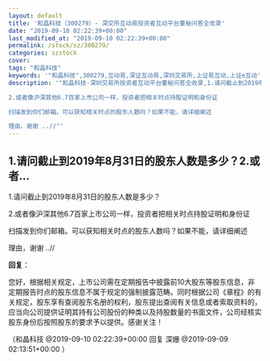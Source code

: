 ```yaml
---
layout: default
title: '和晶科技（300279）- 深交所互动易投资者互动平台董秘问答全收录'
date: "2019-09-10 02:22:39+00:00"
last_modified_at: "2019-09-10 02:22:39+00:00"
permalink: /stock/sz/300279/
categories: szstock
cover: 
tags: "和晶科技"
keywords: '"和晶科技",300279,互动易,深证互动易,深圳交易所,上证易互动,上证e互动'
description: '"和晶科技-深圳交易所投资者互动平台董秘问答全收录,1.请问截止到2019年8月31日的股东人数是多少？                           

2.或者像沪深其他6.7百家上市公司一样，投资者把相关时点持股证明和身份证 

扫描发到你们邮箱。可以获知相关时点的股东人数吗？如果不能，请详细阐述

理由，谢谢 ..//"'
---
```


## 1.请问截止到2019年8月31日的股东人数是多少？2.或者...

1.请问截止到2019年8月31日的股东人数是多少？                           

2.或者像沪深其他6.7百家上市公司一样，投资者把相关时点持股证明和身份证 

扫描发到你们邮箱。可以获知相关时点的股东人数吗？如果不能，请详细阐述

理由，谢谢 ..//

**回复**：

您好，根据相关规定，上市公司需在定期报告中披露前10大股东等股东信息，非定期报告时点的股东信息不属于规定的强制披露范畴。同时根据公司《章程》的有关规定，股东享有查阅股东名册的权利，股东提出查阅有关信息或者索取资料的，应当向公司提供证明其持有公司股份的种类以及持股数量的书面文件，公司经核实股东身份后按照股东的要求予以提供。感谢关注！ 

（和晶科技  @2019-09-10 02:22:39+00:00 回复 深姗  @2019-09-09 02:13:51+00:00 ）

